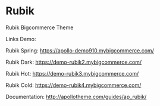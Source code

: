 # Rubik
Rubik Bigcommerce Theme

Links Demo:

Rubik Spring: https://apollo-demo910.mybigcommerce.com/

Rubik Dark: https://demo-rubik2.mybigcommerce.com/

Rubik Hot: https://demo-rubik3.mybigcommerce.com/

Rubik Cold: https://demo-rubik4.mybigcommerce.com/

Documentation: http://apollotheme.com/guides/ap_rubik/
